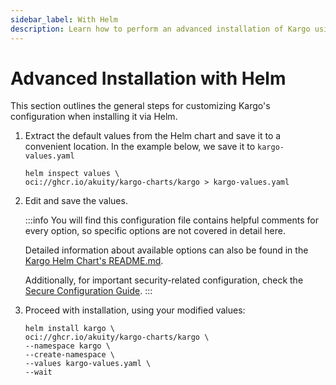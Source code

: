 ```yaml
---
sidebar_label: With Helm
description: Learn how to perform an advanced installation of Kargo using Helm
---
```


# Advanced Installation with Helm

This section outlines the general steps for customizing Kargo's configuration
when installing it via Helm.

1. Extract the default values from the Helm chart and save it to a convenient
location. In the example below, we save it to `kargo-values.yaml`

    ```shell
    helm inspect values \
    oci://ghcr.io/akuity/kargo-charts/kargo > kargo-values.yaml
    ```

1. Edit and save the values.

    :::info
    You will find this configuration file contains helpful comments for every
    option, so specific options are not covered in detail here.

    Detailed information about available options can also be found in the
    [Kargo Helm Chart's README.md](https://github.com/akuity/kargo/tree/main/charts/kargo).

    Additionally, for important security-related configuration, check the [Secure Configuration Guide](../40-security/10-secure-configuration.md).
    :::

1. Proceed with installation, using your modified values:

    ```shell
    helm install kargo \
    oci://ghcr.io/akuity/kargo-charts/kargo \
    --namespace kargo \
    --create-namespace \
    --values kargo-values.yaml \
    --wait
    ```

